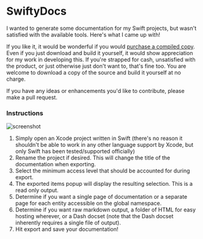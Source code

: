 # SwiftyDocs

I wanted to generate some documentation for my Swift projects, but wasn't satisfied with the available tools. Here's what I came up with!

If you like it, it would be wonderful if you would [purchase a compiled copy](https://redeggproductions.com/downloads/swiftydocs/). Even if you just download and build it yourself, it would show appreciation for my work in developing this. If you're strapped for cash, unsatisfied with the product, or just otherwise just don't want to, that's fine too. You are welcome to download a copy of the source and build it yourself at no charge. 

If you have any ideas or enhancements you'd like to contribute, please make a pull request.


### Instructions
![screenshot](https://redeggproductions.com/wp-content/uploads/edd/2019/07/Screen-Shot-2019-07-21-at-12.37.20-AM-768x498.png)

1. Simply open an Xcode project written in Swift (there's no reason it shouldn't be able to work in any other language support by Xcode, but only Swift has been tested/supported officially)
1. Rename the project if desired. This will change the title of the documentation when exporting.
1. Select the minimum access level that should be accounted for during export.
1. The exported items popup will display the resulting selection. This is a read only output.
1. Determine if you want a single page of documentation or a separate page for each entity accessible on the global namespace.
1. Determine if you want raw markdown output, a folder of HTML for easy hosting wherever, or a Dash docset (note that the Dash docset inherently requires a single file of output).
1. Hit export and save your documentation!
